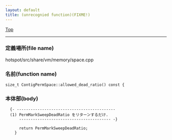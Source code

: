 ```yaml
---
layout: default
title: (unrecognied function)(FIXME!)
---
```

[Top](../index.html)

--- 
### 定義場所(file name)
hotspot/src/share/vm/memory/space.cpp

### 名前(function name)
```
size_t ContigPermSpace::allowed_dead_ratio() const {
```

### 本体部(body)
```
  {- -------------------------------------------
  (1) PermMarkSweepDeadRatio をリターンするだけ.
      ---------------------------------------- -}

	  return PermMarkSweepDeadRatio;
	}
	
```


